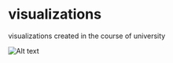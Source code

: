 # visualizations
visualizations created in the course of university

![Alt text](/blob/main/Combined%20View%20V2.png?raw=true "Title")
